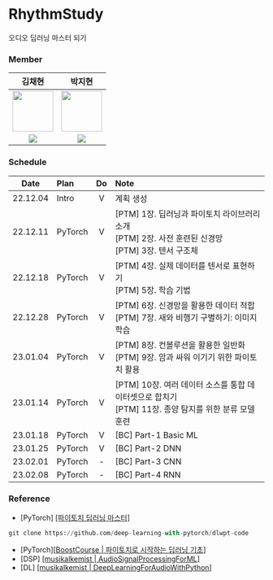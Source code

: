 # RhythmStudy
오디오 딥러닝 마스터 되기

### Member
| 김채현 | 박지현 |
| :---: | :---: |
| <img src='https://avatars.githubusercontent.com/u/55968794?v=4' height=80 width=80></img> | <img src='https://avatars.githubusercontent.com/u/108461149?v=4' height=80 width=80></img> |
| <a href="https://github.com/nuyhc"><img src="https://img.shields.io/badge/GitHub-181717?style=flat&logo=github&logoColor=FFFFFF&"/> | <a href="https://github.com/milhaud1201"><img src="https://img.shields.io/badge/GitHub-181717?style=flat&logo=github&logoColor=FFFFFF&"/> |

### Schedule
| Date | Plan | Do | Note |
| :---: | :--- | :---: | :---|
| 22.12.04 | Intro | V | 계획 생성 |
| 22.12.11 | PyTorch | V | [PTM] 1장. 딥러닝과 파이토치 라이브러리 소개 <br> [PTM] 2장. 사전 훈련된 신경망 <br> [PTM] 3장. 텐서 구조체 |
| 22.12.18 | PyTorch | V | [PTM] 4장. 실제 데이터를 텐서로 표현하기 <br> [PTM] 5장. 학습 기법 |
| 22.12.28 | PyTorch | V | [PTM] 6장. 신경망을 활용한 데이터 적합 <br> [PTM] 7장. 새와 비행기 구별하기: 이미지 학습 |
| 23.01.04 | PyTorch | V | [PTM] 8장. 컨볼루션을 활용한 일반화 <br> [PTM] 9장. 암과 싸워 이기기 위한 파이토치 활용 |
| 23.01.14 | PyTorch | V | [PTM] 10장. 여러 데이터 소스를 통합 데이터셋으로 합치기 <br> [PTM] 11장. 종양 탐지를 위한 분류 모델 훈련 |
| 23.01.18 | PyTorch | V | [BC] Part-1 Basic ML |
| 23.01.25 | PyTorch | V | [BC] Part-2 DNN |
| 23.02.01 | PyTorch | - | [BC] Part-3 CNN |
| 23.02.08 | PyTorch | - | [BC] Part-4 RNN |

### Reference
- [PyTorch] [[파이토치 딥러닝 마스터]](https://github.com/deep-learning-with-pytorch/dlwpt-code)
```python
git clone https://github.com/deep-learning-with-pytorch/dlwpt-code
```
- [PyTorch][[BoostCourse | 파이토치로 시작하는 딥러닝 기초](https://www.boostcourse.org/ai214/joinLectures/25076)]
- [DSP] [[musikalkemist | AudioSignalProcessingForML]](https://github.com/musikalkemist/AudioSignalProcessingForML)
- [DL] [[musikalkemist | DeepLearningForAudioWithPython]](https://github.com/musikalkemist/DeepLearningForAudioWithPython)
